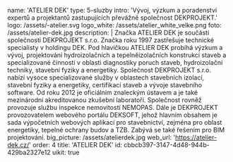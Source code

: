 name: 'ATELIER DEK'
type: 5-sluzby
intro: 'Vývoj, výzkum a poradenství expertů a projektantů zastupujících převážně společnost DEKPROJEKT.'
logo: /assets/-atelier.svg
logo_white: /assets/atelier_white_velke.png
foto: /assets/atelier-dek.jpg
description: |
  Značka ATELIER DEK je součástí společnosti DEKPROJEKT s.r.o. Značka roku 1997 zastřešuje technické specialisty v holdingu DEK. Pod hlavičkou ATELIER DEK probíhá výzkum a vývoj, projektování hydroizolačních a tepelněizolačních konstrukcí staveb a specializované činnosti v oblasti diagnostiky poruch staveb, hydroizolační techniky, stavební fyziky a energetiky.
  Společnost DEKPROJEKT s.r.o. nabízí vysoce specializované služby v oblastech stavebních izolací, stavební fyziky a energetiky, certifikací staveb a vývoje stavebního software. Od roku 2012 je oficiálním znaleckým ústavem a je také mezinárodní akreditovanou zkušební laboratoří. Společnost rovněž provozuje službu inspekce nemovitostí NEMOPAS.
  Dále je DEKPROJEKT provozovatelem webového portálu DEKSOFT, jehož hlavním obsahem je sada výpočetních webových aplikací pro stavebnictví, zejména pro oblast energetiky, tepelné ochrany budov a TZB. Zabývá se také řešením pro BIM projektování.
big_picture: /assets/atelierdek.jpg
web_url: 'https://atelier-dek.cz/'
order: 4
title: 'ATELIER DEK'
id: cbbcb397-3147-4d48-944b-429ba2327e12
uikit: true
